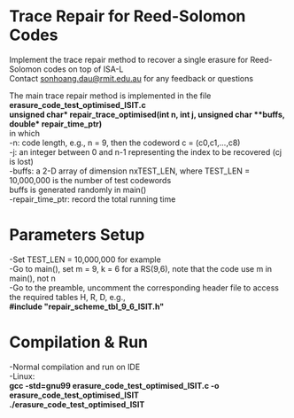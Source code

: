 # Trace Repair for Reed-Solomon Codes
Implement the trace repair method to recover a single erasure for Reed-Solomon codes on top of ISA-L  
Contact sonhoang.dau@rmit.edu.au for any feedback or questions  
  
The main trace repair method is implemented in the file **erasure_code_test_optimised_ISIT.c**  
       **unsigned char\* repair_trace_optimised(int n, int j, unsigned char \*\*buffs, double\* repair_time_ptr)**   
in which  
-n: code length, e.g., n = 9, then the codeword c = (c0,c1,...,c8)  
-j: an integer between 0 and n-1 representing the index to be recovered (cj is lost)  
-buffs: a 2-D array of dimension nxTEST_LEN, where TEST_LEN = 10,000,000 is the number of test codewords  
        buffs is generated randomly in main()  
-repair_time_ptr: record the total running time  
   
# Parameters Setup  
-Set TEST_LEN = 10,000,000 for example  
-Go to main(), set m = 9, k = 6 for a RS(9,6), note that the code use m in main(), not n  
-Go to the preamble, uncomment the corresponding header file to access the required tables H, R, D, e.g.,   
        **#include "repair_scheme_tbl_9_6_ISIT.h"**  
  
# Compilation & Run  
-Normal compilation and run on IDE  
-Linux:  
        **gcc -std=gnu99 erasure_code_test_optimised_ISIT.c -o erasure_code_test_optimised_ISIT**  
        **./erasure_code_test_optimised_ISIT**  
